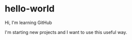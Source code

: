 # hello-world
Hi, I'm learning GitHub

I'm starting new projects and I want to use this useful way.
